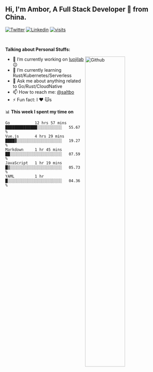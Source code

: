 ## Hi, I'm Ambor, A Full Stack Developer 🚀 from China.

[![Twitter](https://img.shields.io/badge/-saltbo-1ca0f1?style=flat&logo=twitter&logoColor=white)](https://twitter.com/rdsaltbo)
[![Linkedin](https://img.shields.io/badge/-saltbo-blue?style=flat&logo=Linkedin&logoColor=white)](https://www.linkedin.com/in/saltbo/)
[![visits](https://visitor.vercel.app/page/saltbo?color=light-green)](https://github.com/saltbo/)

&nbsp;

**Talking about Personal Stuffs:**
<!-- Any image aligned to the right. Beware the width -->
<img width="50%" align="right" alt="Github" src="https://raw.githubusercontent.com/saltbo/saltbo/master/images/git-header.svg" />

- 🔭 I’m currently working on [luojilab](https://github.com/luojilab) :wink:
- 🌱 I’m currently learning Rust/Kubernetes/Serverless
- 💬 Ask me about anything related to Go/Rust/CloudNative
- 📫 How to reach me: [@saltbo](https://twitter.com/saltbobx)
- ⚡ Fun fact: I :heart: :cat:s


📊 **This week I spent my time on**
<!--START_SECTION:waka-->
```text
Go           12 hrs 57 mins  ██████████████░░░░░░░░░░░   55.67 % 
Vue.js       4 hrs 29 mins   ████▓░░░░░░░░░░░░░░░░░░░░   19.27 % 
Markdown     1 hr 45 mins    ██░░░░░░░░░░░░░░░░░░░░░░░   07.59 % 
JavaScript   1 hr 19 mins    █▒░░░░░░░░░░░░░░░░░░░░░░░   05.73 % 
YAML         1 hr            █░░░░░░░░░░░░░░░░░░░░░░░░   04.36 % 
```
<!--END_SECTION:waka-->
